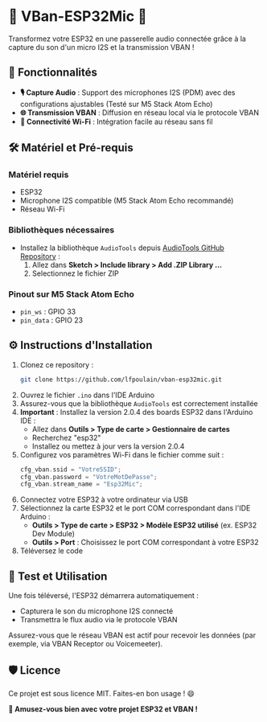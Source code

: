 # 📡 VBan-ESP32Mic 🎤
Transformez votre ESP32 en une passerelle audio connectée grâce à la capture du son d'un micro I2S et la transmission VBAN !

## 🚀 Fonctionnalités
- **🎙 Capture Audio** : Support des microphones I2S (PDM) avec des configurations ajustables (Testé sur M5 Stack Atom Echo)
- **🌐 Transmission VBAN** : Diffusion en réseau local via le protocole VBAN
- **📶 Connectivité Wi-Fi** : Intégration facile au réseau sans fil

## 🛠️ Matériel et Pré-requis
### Matériel requis
- ESP32
- Microphone I2S compatible (M5 Stack Atom Echo recommandé)
- Réseau Wi-Fi

### Bibliothèques nécessaires
- Installez la bibliothèque `AudioTools` depuis [AudioTools GitHub Repository](https://github.com/pschatzmann/arduino-audio-tools) :
  1. Allez dans **Sketch > Include library > Add .ZIP Library ...**
  2. Selectionnez le fichier ZIP

### Pinout sur M5 Stack Atom Echo
- `pin_ws` : GPIO 33
- `pin_data` : GPIO 23

## ⚙️ Instructions d'Installation
1. Clonez ce repository :
   ```bash
   git clone https://github.com/lfpoulain/vban-esp32mic.git
   ```
2. Ouvrez le fichier `.ino` dans l'IDE Arduino
3. Assurez-vous que la bibliothèque `AudioTools` est correctement installée
4. **Important** : Installez la version 2.0.4 des boards ESP32 dans l'Arduino IDE :
   - Allez dans **Outils > Type de carte > Gestionnaire de cartes**
   - Recherchez "esp32"
   - Installez ou mettez à jour vers la version 2.0.4
5. Configurez vos paramètres Wi-Fi dans le fichier comme suit :
   ```cpp
   cfg_vban.ssid = "VotreSSID";
   cfg_vban.password = "VotreMotDePasse";
   cfg_vban.stream_name = "Esp32Mic"; 
   ```
6. Connectez votre ESP32 à votre ordinateur via USB
7. Sélectionnez la carte ESP32 et le port COM correspondant dans l'IDE Arduino :
   - **Outils > Type de carte > ESP32 > Modèle ESP32 utilisé** (ex. ESP32 Dev Module)
   - **Outils > Port** : Choisissez le port COM correspondant à votre ESP32
8. Téléversez le code

## 🧪 Test et Utilisation
Une fois téléversé, l'ESP32 démarrera automatiquement :
- Capturera le son du microphone I2S connecté
- Transmettra le flux audio via le protocole VBAN

Assurez-vous que le réseau VBAN est actif pour recevoir les données (par exemple, via VBAN Receptor ou Voicemeeter).

## 🛡️ Licence
Ce projet est sous licence MIT. Faites-en bon usage ! 😄

**🎉 Amusez-vous bien avec votre projet ESP32 et VBAN !**
